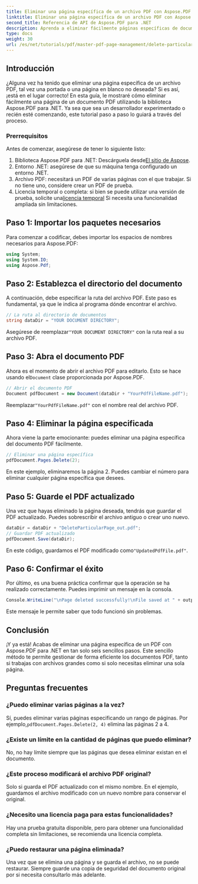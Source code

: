 ```yaml
---
title: Eliminar una página específica de un archivo PDF con Aspose.PDF
linktitle: Eliminar una página específica de un archivo PDF con Aspose.PDF
second_title: Referencia de API de Aspose.PDF para .NET
description: Aprenda a eliminar fácilmente páginas específicas de documentos PDF con la potente biblioteca Aspose.PDF para .NET. Esta guía paso a paso es perfecta para desarrolladores de todos los niveles que buscan optimizar la gestión de archivos PDF.
type: docs
weight: 30
url: /es/net/tutorials/pdf/master-pdf-page-management/delete-particular-page-from-pdf-files/
---
```

## Introducción

¿Alguna vez ha tenido que eliminar una página específica de un archivo PDF, tal vez una portada o una página en blanco no deseada? Si es así, ¡está en el lugar correcto! En esta guía, le mostraré cómo eliminar fácilmente una página de un documento PDF utilizando la biblioteca Aspose.PDF para .NET. Ya sea que sea un desarrollador experimentado o recién esté comenzando, este tutorial paso a paso lo guiará a través del proceso.

### Prerrequisitos

Antes de comenzar, asegúrese de tener lo siguiente listo:

1.  Biblioteca Aspose.PDF para .NET: Descárguela desde[El sitio de Aspose](https://releases.aspose.com/pdf/net/).
2. Entorno .NET: asegúrese de que su máquina tenga configurado un entorno .NET.
3. Archivo PDF: necesitará un PDF de varias páginas con el que trabajar. Si no tiene uno, considere crear un PDF de prueba.
4.  Licencia temporal o completa: si bien se puede utilizar una versión de prueba, solicite una[licencia temporal](https://purchase.aspose.com/temporary-license/) Si necesita una funcionalidad ampliada sin limitaciones.

## Paso 1: Importar los paquetes necesarios

Para comenzar a codificar, debes importar los espacios de nombres necesarios para Aspose.PDF:

```csharp
using System;
using System.IO;
using Aspose.Pdf;
```

## Paso 2: Establezca el directorio del documento

A continuación, debe especificar la ruta del archivo PDF. Este paso es fundamental, ya que le indica al programa dónde encontrar el archivo.

```csharp
// La ruta al directorio de documentos
string dataDir = "YOUR DOCUMENT DIRECTORY";
```

 Asegúrese de reemplazar`"YOUR DOCUMENT DIRECTORY"` con la ruta real a su archivo PDF.

## Paso 3: Abra el documento PDF

 Ahora es el momento de abrir el archivo PDF para editarlo. Esto se hace usando el`Document` clase proporcionada por Aspose.PDF.

```csharp
// Abrir el documento PDF
Document pdfDocument = new Document(dataDir + "YourPdfFileName.pdf");
```

 Reemplazar`"YourPdfFileName.pdf"` con el nombre real del archivo PDF.

## Paso 4: Eliminar la página especificada

Ahora viene la parte emocionante: puedes eliminar una página específica del documento PDF fácilmente.

```csharp
// Eliminar una página específica
pdfDocument.Pages.Delete(2);
```

En este ejemplo, eliminaremos la página 2. Puedes cambiar el número para eliminar cualquier página específica que desees.

## Paso 5: Guarde el PDF actualizado

Una vez que hayas eliminado la página deseada, tendrás que guardar el PDF actualizado. Puedes sobrescribir el archivo antiguo o crear uno nuevo.

```csharp
dataDir = dataDir + "DeleteParticularPage_out.pdf";
// Guardar PDF actualizado
pdfDocument.Save(dataDir);
```

 En este código, guardamos el PDF modificado como`"UpdatedPdfFile.pdf"`.

## Paso 6: Confirmar el éxito

Por último, es una buena práctica confirmar que la operación se ha realizado correctamente. Puedes imprimir un mensaje en la consola.

```csharp
Console.WriteLine("\nPage deleted successfully!\nFile saved at " + outputFilePath);
```

Este mensaje le permite saber que todo funcionó sin problemas.

## Conclusión

¡Y ya está! Acabas de eliminar una página específica de un PDF con Aspose.PDF para .NET en tan solo seis sencillos pasos. Este sencillo método te permite gestionar de forma eficiente los documentos PDF, tanto si trabajas con archivos grandes como si solo necesitas eliminar una sola página.

## Preguntas frecuentes

### ¿Puedo eliminar varias páginas a la vez?  
 Sí, puedes eliminar varias páginas especificando un rango de páginas. Por ejemplo,`pdfDocument.Pages.Delete(2, 4)` elimina las páginas 2 a 4.

### ¿Existe un límite en la cantidad de páginas que puedo eliminar?  
No, no hay límite siempre que las páginas que desea eliminar existan en el documento.

### ¿Este proceso modificará el archivo PDF original?  
Solo si guarda el PDF actualizado con el mismo nombre. En el ejemplo, guardamos el archivo modificado con un nuevo nombre para conservar el original.

### ¿Necesito una licencia paga para estas funcionalidades?  
Hay una prueba gratuita disponible, pero para obtener una funcionalidad completa sin limitaciones, se recomienda una licencia completa.

### ¿Puedo restaurar una página eliminada?  
Una vez que se elimina una página y se guarda el archivo, no se puede restaurar. Siempre guarde una copia de seguridad del documento original por si necesita consultarlo más adelante.